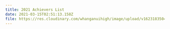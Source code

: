 ```yaml
---
title: 2021 Achievers List
date: 2021-03-15T02:51:13.158Z
file: https://res.cloudinary.com/whanganuihigh/image/upload/v1623183504/Achievers/2021_ACHIEVERS_LIST.pdf
---
```


